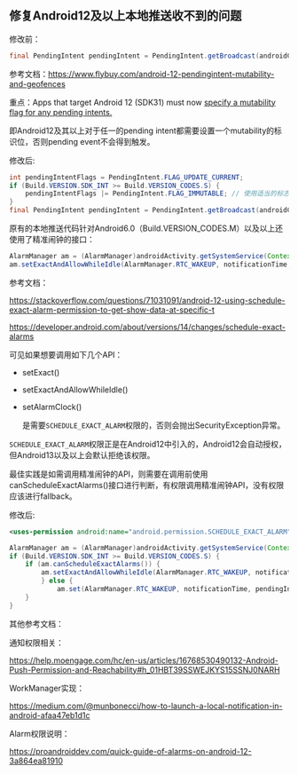 ## 修复Android12及以上本地推送收不到的问题

修改前：

```java
final PendingIntent pendingIntent = PendingIntent.getBroadcast(androidContext, localNotification.code.hashCode(), intent, 0);
```

参考文档：https://www.flybuy.com/android-12-pendingintent-mutability-and-geofences

重点：Apps that target Android 12 (SDK31) must now [specify a mutability flag for any pending intents.](https://developer.android.com/about/versions/12/behavior-changes-12#pending-intent-mutability) 

即Android12及其以上对于任一的pending intent都需要设置一个mutability的标识位，否则pending event不会得到触发。

修改后:

```java
int pendingIntentFlags = PendingIntent.FLAG_UPDATE_CURRENT;
if (Build.VERSION.SDK_INT >= Build.VERSION_CODES.S) {
    pendingIntentFlags |= PendingIntent.FLAG_IMMUTABLE; // 使用适当的标志
}
final PendingIntent pendingIntent = PendingIntent.getBroadcast(androidContext, localNotification.code.hashCode(), intent, pendingIntentFlags);
```



原有的本地推送代码针对Android6.0（Build.VERSION_CODES.M）以及以上还使用了精准闹钟的接口：

```java
AlarmManager am = (AlarmManager)androidActivity.getSystemService(Context.ALARM_SERVICE);
am.setExactAndAllowWhileIdle(AlarmManager.RTC_WAKEUP, notificationTime, pendingIntent);
```

参考文档：

https://stackoverflow.com/questions/71031091/android-12-using-schedule-exact-alarm-permission-to-get-show-data-at-specific-t

https://developer.android.com/about/versions/14/changes/schedule-exact-alarms

可见如果想要调用如下几个API：

- setExact()

- setExactAndAllowWhileIdle()

- setAlarmClock()

  是需要`SCHEDULE_EXACT_ALARM`权限的，否则会抛出SecurityException异常。

`SCHEDULE_EXACT_ALARM`权限正是在Android12中引入的，Android12会自动授权，但Android13以及以上会默认拒绝该权限。

最佳实践是如需调用精准闹钟的API，则需要在调用前使用canScheduleExactAlarms()接口进行判断，有权限调用精准闹钟API，没有权限应该进行fallback。

修改后:

```xml
<uses-permission android:name="android.permission.SCHEDULE_EXACT_ALARM" />
```

```java
AlarmManager am = (AlarmManager)androidActivity.getSystemService(Context.ALARM_SERVICE);
if (Build.VERSION.SDK_INT >= Build.VERSION_CODES.S) {
    if (am.canScheduleExactAlarms()) {
        am.setExactAndAllowWhileIdle(AlarmManager.RTC_WAKEUP, notificationTime, pendingIntent);
		} else {
     		am.set(AlarmManager.RTC_WAKEUP, notificationTime, pendingIntent);
    }
}
```



其他参考文档：

通知权限相关：

https://help.moengage.com/hc/en-us/articles/16768530490132-Android-Push-Permission-and-Reachability#h_01HBT39SSWEJKYS15SSNJ0NARH

WorkManager实现：

https://medium.com/@munbonecci/how-to-launch-a-local-notification-in-android-afaa47eb1d1c

Alarm权限说明：

https://proandroiddev.com/quick-guide-of-alarms-on-android-12-3a864ea81910
